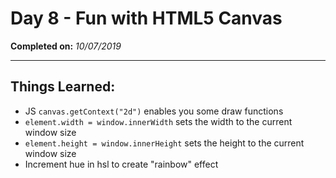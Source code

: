 # Day 8 - Fun with HTML5 Canvas

**Completed on:** _10/07/2019_

---

## Things Learned:

-   JS `canvas.getContext("2d")` enables you some draw functions
-   `element.width = window.innerWidth` sets the width to the current window size
-   `element.height = window.innerHeight` sets the height to the current window size
-   Increment hue in hsl to create "rainbow" effect
